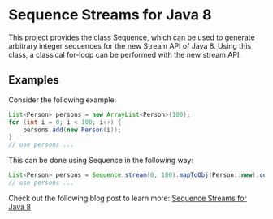 # Sequence Streams for Java 8

This project provides the class Sequence, which can be used to generate arbitrary integer sequences
for the new Stream API of Java 8. Using this class, a classical for-loop can be performed with the new stream API.

## Examples

Consider the following example:
```java
List<Person> persons = new ArrayList<Person>(100);
for (int i = 0; i < 100; i++) {
    persons.add(new Person(i));
}
// use persons ...
```

This can be done using Sequence in the following way:
```java
List<Person> persons = Sequence.stream(0, 100).mapToObj(Person::new).collect(Collectors.toList());
// use persons ...
```

Check out the following blog post to learn more: [Sequence Streams for Java 8](http://www.jakobk.com/2014/04/sequence-streams-for-java-8/)
